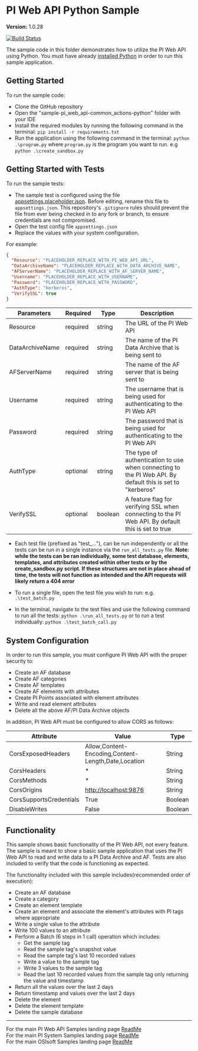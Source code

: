 # PI Web API Python Sample

**Version:** 1.0.28

[![Build Status](https://dev.azure.com/osieng/engineering/_apis/build/status/product-readiness/PI-System/osisoft.sample-pi_web_api-common_actions-python?repoName=osisoft%2Fsample-pi_web_api-common_actions-python&branchName=main)](https://dev.azure.com/osieng/engineering/_build/latest?definitionId=2663&repoName=osisoft%2Fsample-pi_web_api-common_actions-python&branchName=main)

The sample code in this folder demonstrates how to utilize the PI Web API using Python. You must have already [installed Python](https://www.python.org/downloads/) in order to run this sample application.

## Getting Started

To run the sample code:

- Clone the GitHub repository
- Open the "sample-pi_web_api-common_actions-python" folder with your IDE
- Install the required modules by running the following command in the terminal: `pip install -r requirements.txt`
- Run the application using the following command in the terminal: `python .\program.py` where `program.py` is the program you want to run. e.g `python .\create_sandbox.py`

## Getting Started with Tests

To run the sample tests:

- The sample test is configured using the file [appsettings.placeholder.json](appsettings.placeholder.json). Before editing, rename this file to `appsettings.json`. This repository's `.gitignore` rules should prevent the file from ever being checked in to any fork or branch, to ensure credentials are not compromised.
- Open the test config file `appsettings.json`
- Replace the values with your system configuration.

For example:

```json
{
  "Resource": "PLACEHOLDER_REPLACE_WITH_PI_WEB_API_URL",
  "DataArchiveName": "PLACEHOLDER_REPLACE_WITH_DATA_ARCHIVE_NAME",
  "AFServerName": "PLACEHOLDER_REPLACE_WITH_AF_SERVER_NAME",
  "Username": "PLACEHOLDER_REPLACE_WITH_USERNAME",
  "Password": "PLACEHOLDER_REPLACE_WITH_PASSWORD",
  "AuthType": "kerberos",
  "VerifySSL": true
}
```

| Parameters      | Required | Type    | Description                                                                                               |
| --------------- | -------- | ------- | --------------------------------------------------------------------------------------------------------- |
| Resource        | required | string  | The URL of the PI Web API                                                                                 |
| DataArchiveName | required | string  | The name of the PI Data Archive that is being sent to                                                     |
| AFServerName    | required | string  | The name of the AF server that is being sent to                                                           |
| Username        | required | string  | The username that is being used for authenticating to the PI Web API                                      |
| Password        | required | string  | The password that is being used for authenticating to the PI Web API                                      |
| AuthType        | optional | string  | The type of authentication to use when connecting to the PI Web API. By default this is set to "kerberos" |
| VerifySSL       | optional | boolean | A feature flag for verifying SSL when connecting to the PI Web API. By default this is set to true        |

- Each test file (prefixed as "test\_..."), can be run independently or all the tests can be run in a single instance via the `run_all_tests.py` file. **Note: while the tests can be ran individually, some test database, elements, templates, and attributes created within other tests or by the create_sandbox.py script. If these structures are not in place ahead of time, the tests will not function as intended and the API requests will likely return a 404 error**
- To run a single file, open the test file you wish to run: e.g. `.\test_batch.py`

- In the terminal, navigate to the test files and use the following command to run all the tests: `python .\run_all_tests.py` or to run a test individually: `python .\test_batch_call.py`

## System Configuration

In order to run this sample, you must configure PI Web API with the proper security to:

- Create an AF database
- Create AF categories
- Create AF templates
- Create AF elements with attributes
- Create PI Points associated with element attributes
- Write and read element attributes
- Delete all the above AF/PI Data Archive objects

In addition, PI Web API must be configured to allow CORS as follows:

| Attribute               | Value                                               | Type    |
| ----------------------- | --------------------------------------------------- | ------- |
| CorsExposedHeaders      | Allow,Content-Encoding,Content-Length,Date,Location | String  |
| CorsHeaders             | \*                                                  | String  |
| CorsMethods             | \*                                                  | String  |
| CorsOrigins             | [http://localhost:9876](http://localhost:9876)      | String  |
| CorsSupportsCredentials | True                                                | Boolean |
| DisableWrites           | False                                               | Boolean |

## Functionality

This sample shows basic functionality of the PI Web API, not every feature. The sample is meant to show a basic sample application that uses the PI Web API to read and write data to a PI Data Archive and AF. Tests are also included to verify that the code is functioning as expected.

The functionality included with this sample includes(recommended order of execution):

- Create an AF database
- Create a category
- Create an element template
- Create an element and associate the element's attributes with PI tags where appropriate
- Write a single value to the attribute
- Write 100 values to an attribute
- Perform a Batch (6 steps in 1 call) operation which includes:
  - Get the sample tag
  - Read the sample tag's snapshot value
  - Read the sample tag's last 10 recorded values
  - Write a value to the sample tag
  - Write 3 values to the sample tag
  - Read the last 10 recorded values from the sample tag only returning the value and timestamp
- Return all the values over the last 2 days
- Return timestamp and values over the last 2 days
- Delete the element
- Delete the element template
- Delete the sample database

---

For the main PI Web API Samples landing page [ReadMe](https://github.com/osisoft/OSI-Samples-PI-System/tree/main/docs/PI-Web-API-Docs)  
For the main PI System Samples landing page [ReadMe](https://github.com/osisoft/OSI-Samples-PI-System)  
For the main OSIsoft Samples landing page [ReadMe](https://github.com/osisoft/OSI-Samples)
